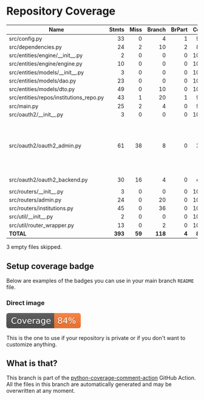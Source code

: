 # Repository Coverage



| Name                                     |    Stmts |     Miss |   Branch |   BrPart |   Cover |   Missing |
|----------------------------------------- | -------: | -------: | -------: | -------: | ------: | --------: |
| src/config.py                            |       33 |        0 |        4 |        1 |     97% |    12->16 |
| src/dependencies.py                      |       24 |        2 |       10 |        2 |     82% |    35, 43 |
| src/entities/engine/\_\_init\_\_.py      |        2 |        0 |        0 |        0 |    100% |           |
| src/entities/engine/engine.py            |       10 |        0 |        0 |        0 |    100% |           |
| src/entities/models/\_\_init\_\_.py      |        3 |        0 |        0 |        0 |    100% |           |
| src/entities/models/dao.py               |       23 |        0 |        0 |        0 |    100% |           |
| src/entities/models/dto.py               |       49 |        0 |       10 |        0 |    100% |           |
| src/entities/repos/institutions\_repo.py |       43 |        1 |       20 |        1 |     97% |        87 |
| src/main.py                              |       25 |        2 |        4 |        0 |     93% |     28-29 |
| src/oauth2/\_\_init\_\_.py               |        3 |        0 |        0 |        0 |    100% |           |
| src/oauth2/oauth2\_admin.py              |       61 |       38 |        8 |        0 |     33% |28-37, 40-43, 46-50, 53-63, 66-69, 72-76, 79-83, 89-90 |
| src/oauth2/oauth2\_backend.py            |       30 |       16 |        4 |        0 |     41% |25-37, 40-46 |
| src/routers/\_\_init\_\_.py              |        3 |        0 |        0 |        0 |    100% |           |
| src/routers/admin.py                     |       24 |        0 |       20 |        0 |    100% |           |
| src/routers/institutions.py              |       45 |        0 |       36 |        0 |    100% |           |
| src/util/\_\_init\_\_.py                 |        2 |        0 |        0 |        0 |    100% |           |
| src/util/router\_wrapper.py              |       13 |        0 |        2 |        0 |    100% |           |
|                                **TOTAL** |  **393** |   **59** |  **118** |    **4** | **85%** |           |

3 empty files skipped.


## Setup coverage badge

Below are examples of the badges you can use in your main branch `README` file.

### Direct image

[![Coverage badge](https://github.com/cfpb/regtech-user-fi-management/raw/python-coverage-comment-action-data/badge.svg)](https://github.com/cfpb/regtech-user-fi-management/tree/python-coverage-comment-action-data)

This is the one to use if your repository is private or if you don't want to customize anything.



## What is that?

This branch is part of the
[python-coverage-comment-action](https://github.com/marketplace/actions/python-coverage-comment)
GitHub Action. All the files in this branch are automatically generated and may be
overwritten at any moment.